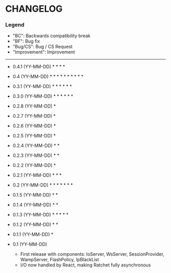 CHANGELOG
=========

### Legend

* "BC": Backwards compatibility break
* "BF": Bug fix
* "Bug/CS": Bug / CS Request
* "Improvement": Improvement

---

* 0.4.1 (YY-MM-DD)
  *
  *
  *
  *

* 0.4 (YY-MM-DD)
  *
  *
  *
  *
  *
  *
  *
  *
  *
  *

* 0.3.1 (YY-MM-DD)
  *
  *
  *
  *
  *
  *

* 0.3.0 (YY-MM-DD)
  *
  *
  *
  *
  *
  *

* 0.2.8 (YY-MM-DD)
  *

* 0.2.7 (YY-MM-DD)
  *

* 0.2.6 (YY-MM-DD)
  *

* 0.2.5 (YY-MM-DD)
  *

* 0.2.4 (YY-MM-DD)
  *
  *

* 0.2.3 (YY-MM-DD)
  *
  *

* 0.2.2 (YY-MM-DD)
  *

* 0.2.1 (YY-MM-DD)
  *
  *
  *

* 0.2 (YY-MM-DD)
  *
  *
  *
  *
  *
  *
  *

* 0.1.5 (YY-MM-DD)
  *
  *

* 0.1.4 (YY-MM-DD)
  *
  *

* 0.1.3 (YY-MM-DD)
  *
  *
  *
  *
  *

* 0.1.2 (YY-MM-DD)
  *
  *

* 0.1.1 (YY-MM-DD)
  *


* 0.1 (YY-MM-DD)
  * First release with components: IoServer, WsServer, SessionProvider, WampServer, FlashPolicy, IpBlackList
  * I/O now handled by React, making Ratchet fully asynchronous
